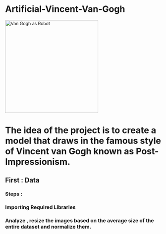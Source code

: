 # Artificial-Vincent-Van-Gogh
<img src="https://github.com/user-attachments/assets/49ba098f-2cb2-445e-bc59-8ac68234f7c6" alt="Van Gogh as Robot" width="300"/>

# The idea of the project is to create a model that draws in the famous style of Vincent van Gogh known as Post-Impressionism.
## First : Data 
### Steps :
### Importing Required Libraries
### Analyze , resize the images based on the average size of the entire dataset and normalize them.






 
